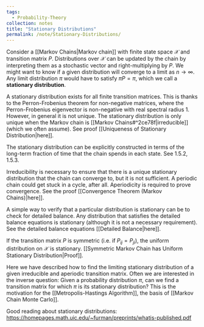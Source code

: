 ```yaml
---
tags:
  - Probability-Theory
collection: notes
title: "Stationary Distributions"
permalink: /note/Stationary-Distributions/
---
```

Consider a [[Markov Chains|Markov chain]] with finite state space $\mathcal{X}$ and transition matrix $P$. Distributions over $\mathcal{X}$ can be updated by the chain by interpreting them as a stochastic vector and right-multiplying by $P$. We might want to know if a given distribution will converge to a limit as $n \rightarrow \infty$. Any limit distribution $\pi$ would have to satisfy $\pi P = \pi$, which we call a **stationary distribution**.

A stationary distribution exists for all finite transition matrices. This is thanks to the Perron-Frobenius theorem for non-negative matrices, where the Perron-Frobenius eigenvector is non-negative with real spectral radius 1. However, in general it is not unique. The stationary distribution is only unique when the Markov chain is [[Markov Chains#^2ce78f|irreducible]] (which we often assume). See proof [[Uniqueness of Stationary Distribution|here]].

The stationary distribution can be explicitly constructed in terms of the long-term fraction of time that the chain spends in each state. See 1.5.2, 1.5.3.

Irreducibility is necessary to ensure that there is a unique stationary distribution that the chain can converge to, but it is not sufficient. A periodic chain could get stuck in a cycle, after all. Aperiodicity is required to prove convergence. See the proof [[Convergence Theorem (Markov Chains)|here]].

A simple way to verify that a particular distribution is stationary can be to check for detailed balance. Any distribution that satisfies the detailed balance equations is stationary (although it is not a necessary requirement). See the detailed balance equations [[Detailed Balance|here]].

If the transition matrix $P$ is symmetric (i.e. if $P_{ij} = P_{ji}$), the uniform distribution on $\mathcal{X}$ is stationary. [[Symmetric Markov Chain has Uniform Stationary Distribution|Proof]].

Here we have described how to find the limiting stationary distribution of a given irreducible and aperiodic transition matrix. Often we are interested in the inverse question: Given a probability distribution $\pi$, can we find a transition matrix for which $\pi$ is its stationary distribution? This is the motivation for the [[Metropolis-Hastings Algorithm]], the basis of [[Markov Chain Monte Carlo]].




Good reading about stationary distributions:
https://homepages.math.uic.edu/~furman/preprints/whatis-published.pdf